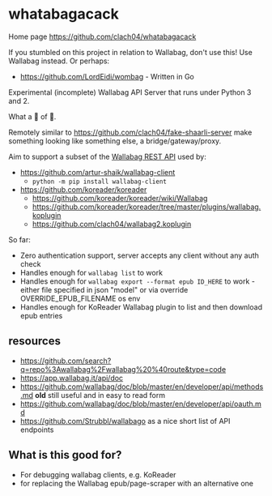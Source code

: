 # whatabagacack

Home page https://github.com/clach04/whatabagacack

If you stumbled on this project in relation to Wallabag, don't use this!
Use Wallabag instead. Or perhaps:

  * https://github.com/LordEidi/wombag - Written in Go

Experimental (incomplete) Wallabag API Server that runs under Python 3 and 2.

What a 👜 of 💩.

Remotely similar to https://github.com/clach04/fake-shaarli-server
make something looking like something else, a bridge/gateway/proxy.

Aim to support a subset of the [Wallabag REST API](https://app.wallabag.it/api/doc/) used by:

  * https://github.com/artur-shaik/wallabag-client
      * `python -m pip install wallabag-client`
  * https://github.com/koreader/koreader
      * https://github.com/koreader/koreader/wiki/Wallabag
      * https://github.com/koreader/koreader/tree/master/plugins/wallabag.koplugin
      * https://github.com/clach04/wallabag2.koplugin

So far:

  * Zero authentication support, server accepts any client without any auth check
  * Handles enough for `wallabag list` to work
  * Handles enough for `wallabag export --format epub ID_HERE` to work - either file specified in json "model" or via override OVERRIDE_EPUB_FILENAME os env
  * Handles enough for KoReader Wallabag plugin to list and then download epub entries

## resources

* https://github.com/search?q=repo%3Awallabag%2Fwallabag%20%40route&type=code
* https://app.wallabag.it/api/doc
* https://github.com/wallabag/doc/blob/master/en/developer/api/methods.md **old** still useful and in easy to read form
* https://github.com/wallabag/doc/blob/master/en/developer/api/oauth.md
* https://github.com/Strubbl/wallabago as a nice short list of API endpoints

## What is this good for?

  * For debugging wallabag clients, e.g. KoReader
  * for replacing the Wallabag epub/page-scraper with an alternative one
